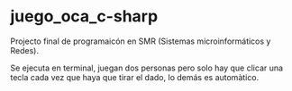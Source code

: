 # juego_oca_c-sharp

Projecto final de programaicón en SMR (Sistemas microinformáticos y Redes).

Se ejecuta en terminal, juegan dos personas pero solo hay que clicar una tecla cada vez que haya que tirar el dado, lo demás es automàtico. 
